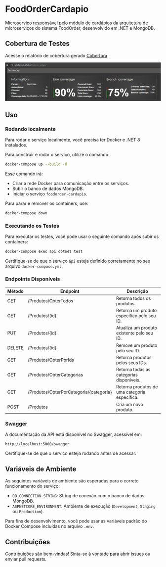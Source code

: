 # FoodOrderCardapio

Microserviço responsável pelo módulo de cardápios da arquitetura de microserviços do sistema FoodOrder, desenvolvido em .NET e MongoDB.

## Cobertura de Testes

Acesse o relatório de cobertura gerado [Cobertura](https://rafaelkamada.github.io/foodorder-cardapio/).

![Relatório de Cobertura](https://github.com/RafaelKamada/foodorder-cardapio/blob/fase_4_b/docs/print_cobertura.png)


## Uso

### Rodando localmente

Para rodar o serviço localmente, você precisa ter Docker e .NET 8 instalados.

Para construir e rodar o serviço, utilize o comando:

```bash
docker-compose up --build -d
```

Esse comando irá:

* Criar a rede Docker para comunicação entre os serviços.
* Subir o banco de dados MongoDB.
* Iniciar o serviço `foodorder-cardapio`.

Para parar e remover os containers, use:

```bash
docker-compose down
```

### Executando os Testes

Para executar os testes, você pode usar o seguinte comando após subir os containers:

```bash
docker-compose exec api dotnet test
```

Certifique-se de que o serviço `api` esteja definido corretamente no seu arquivo `docker-compose.yml`.

### Endpoints Disponíveis

| Método | Endpoint                                | Descrição                                     |
| ------ | --------------------------------------- | --------------------------------------------- |
| GET    | /Produtos/ObterTodos                    | Retorna todos os produtos.                    |
| GET    | /Produtos/{id}                          | Retorna um produto específico pelo seu ID.    |
| PUT    | /Produtos/{id}                          | Atualiza um produto existente pelo seu ID.    |
| DELETE | /Produtos/{id}                          | Remove um produto pelo seu ID.                |
| GET    | /Produtos/ObterPorIds                   | Retorna produtos pelos seus IDs.              |
| GET    | /Produtos/ObterCategorias               | Retorna todas as categorias disponíveis.      |
| GET    | /Produtos/ObterPorCategoria/{categoria} | Retorna produtos de uma categoria específica. |
| POST   | /Produtos                               | Cria um novo produto.                         |

### Swagger

A documentação da API está disponível no Swagger, acessível em:

```
http://localhost:5000/swagger
```

Certifique-se de que o serviço esteja rodando antes de acessar.

## Variáveis de Ambiente

As seguintes variáveis de ambiente são esperadas para o correto funcionamento do serviço:

* `DB_CONNECTION_STRING`: String de conexão com o banco de dados MongoDB.
* `ASPNETCORE_ENVIRONMENT`: Ambiente de execução (`Development`, `Staging` ou `Production`).

Para fins de desenvolvimento, você pode usar as variáveis padrão do Docker Compose incluídas no arquivo `.env`.

## Contribuições

Contribuições são bem-vindas! Sinta-se à vontade para abrir issues ou enviar pull requests.
